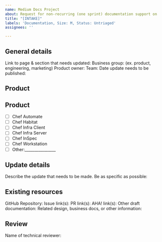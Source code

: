 ```yaml
---
name: Medium Docs Project
about: Request for non-recurring (one sprint) documentation support on existing content.
title: "[INTAKE]"
labels: 'Documentation, Size: M, Status: Untriaged'
assignees: ''

---
```


## General details

Link to page & section that needs updated:
Business group: (ex. product, engineering, marketing)
Product owner:
Team:
Date update needs to be published:


## Product
## Product
- [ ] Chef Automate
- [ ] Chef Habitat
- [ ] Chef Infra Client
- [ ] Chef Infra Server
- [ ] Chef InSpec
- [ ] Chef Workstation
- [ ] Other:________________

## Update details

Describe the update that needs to be made. Be as specific as possible:

## Existing resources

GitHub Repository:
Issue link(s):
PR link(s):
AHA! link(s):
Other draft documentation:
Related design, business docs, or other information:

## Review

Name of technical reviewer:
